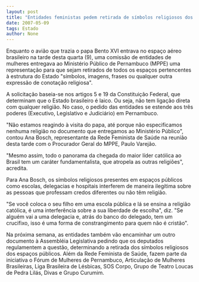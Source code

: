 ```yaml
---
layout: post
title: "Entidades feministas pedem retirada de símbolos religiosos dos espaços ligados ao Estado "
date: 2007-05-09
tags: Estado
author: None
---
```

Enquanto o avi&atilde;o que trazia o papa Bento XVI entrava no espa&ccedil;o a&eacute;reo brasileiro na tarde desta quarta (9), uma comiss&atilde;o de entidades de mulheres entregava ao Minist&eacute;rio P&uacute;blico de Pernambuco (MPPE) uma representa&ccedil;&atilde;o para que sejam retirados de todos os espa&ccedil;os pertencentes &agrave; estrutura do Estado &quot;s&iacute;mbolos, imagens, frases ou qualquer outra express&atilde;o de conota&ccedil;&atilde;o religiosa&quot;. 

A solicita&ccedil;&atilde;o baseia-se nos artigos 5 e 19 da Constitui&ccedil;&atilde;o Federal, que determinam que o Estado brasileiro &eacute; laico. Ou seja, n&atilde;o tem liga&ccedil;&atilde;o direta com qualquer religi&atilde;o. No caso, o pedido das entidades se estende aos tr&ecirc;s poderes (Executivo, Legislativo e Judici&aacute;rio) em Pernambuco.

&quot;N&atilde;o estamos reagindo &agrave; visita do papa, at&eacute; porque n&atilde;o especificamos nenhuma religi&atilde;o no documento que entregamos ao Minist&eacute;rio P&uacute;blico&quot;, contou Ana Bosch, representante da Rede Feminista de Sa&uacute;de na reuni&atilde;o desta tarde com o Procurador Geral do MPPE, Paulo Varej&atilde;o. 

&quot;Mesmo assim, todo o panorama da chegada do maior l&iacute;der cat&oacute;lica ao Brasil tem um car&aacute;ter fundamentalista, que atropela as outras religi&otilde;es&quot;, acredita. 

Para Ana Bosch, os s&iacute;mbolos religiosos presentes em espa&ccedil;os p&uacute;blicos como escolas, delegacias e hospitais interferem de maneira ileg&iacute;tima sobre as pessoas que professam credos diferentes ou n&atilde;o t&ecirc;m religi&atilde;o. 

&quot;Se voc&ecirc; coloca o seu filho em uma escola p&uacute;blica e l&aacute; se ensina a religi&atilde;o cat&oacute;lica, &eacute; uma interfer&ecirc;ncia sobre a sua liberdade de escolha&quot;, diz. &quot;Se algu&eacute;m vai a uma delegacia e, atr&aacute;s do banco do delegado, tem um crucifixo, isso &eacute; uma forma de constrangimento para quem n&atilde;o&nbsp;&eacute; crist&atilde;o&quot;. 

Na pr&oacute;xima semana, as entidades tamb&eacute;m v&atilde;o encaminhar um outro documento &agrave; Assembl&eacute;ia Legislativa pedindo que os deputados regulamentem a quest&atilde;o, determinando a retirada dos s&iacute;mbolos religiosos dos espa&ccedil;os p&uacute;blicos.
Al&eacute;m da Rede Feminista de Sa&uacute;de, fazem parte da iniciativa o F&oacute;rum de Mulheres de Pernambuco, Articula&ccedil;&atilde;o de Mulheres Brasileiras, Liga Brasileira de L&eacute;sbicas, SOS Corpo, Grupo de Teatro Loucas de Pedra Lil&aacute;s, Divas e Grupo Curumim. 